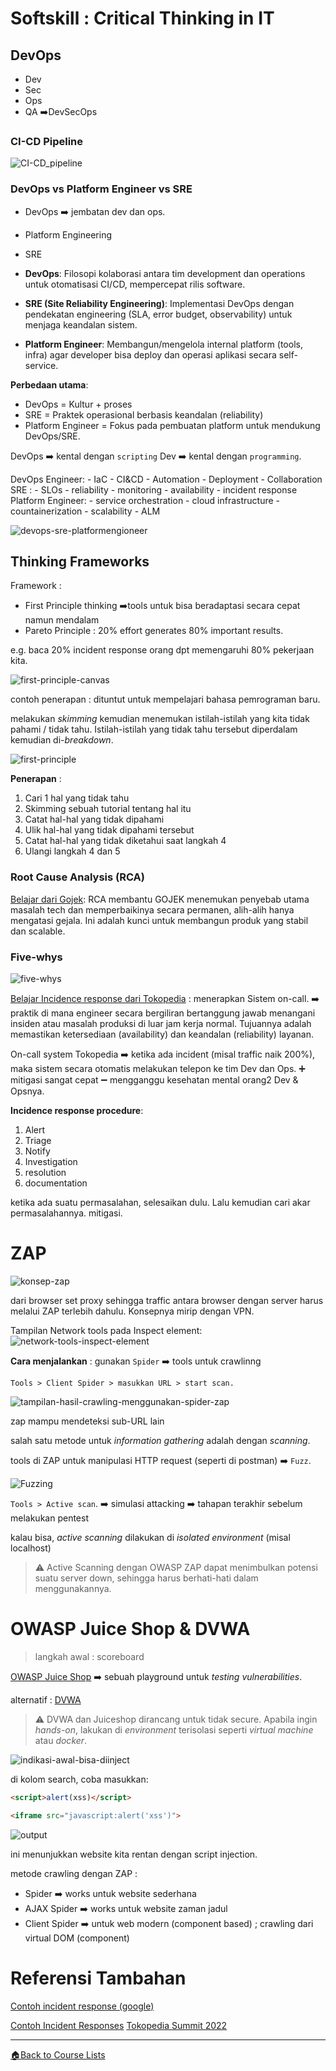 <!-- Dirangkum oleh : Bostang Palaguna -->
<!-- Mei 2025 -->

# Softskill : Critical Thinking in IT

## DevOps
- Dev
- Sec
- Ops
- QA
➡️DevSecOps
 
### CI-CD Pipeline
![CI-CD_pipeline](./img/CI-CD_pipeline.png)

### DevOps vs Platform Engineer vs SRE
- DevOps ➡️ jembatan dev dan ops.
- Platform Engineering
- SRE

- **DevOps**: Filosopi kolaborasi antara tim development dan operations untuk otomatisasi CI/CD, mempercepat rilis software.  
- **SRE (Site Reliability Engineering)**: Implementasi DevOps dengan pendekatan engineering (SLA, error budget, observability) untuk menjaga keandalan sistem.  
- **Platform Engineer**: Membangun/mengelola internal platform (tools, infra) agar developer bisa deploy dan operasi aplikasi secara self-service.  

**Perbedaan utama**:  
- DevOps = Kultur + proses  
- SRE = Praktek operasional berbasis keandalan (reliability)  
- Platform Engineer = Fokus pada pembuatan platform untuk mendukung DevOps/SRE.

DevOps ➡️ kental dengan `scripting`
Dev ➡️ kental dengan `programming`.

DevOps Engineer:
	- IaC
	- CI&CD
	- Automation
	- Deployment
	- Collaboration
SRE :
	- SLOs
	- reliability
	- monitoring
	- availability
	- incident response
Platform Engineer:
	- service orchestration
	- cloud infrastructure
	- countainerization
	- scalability
	- ALM

![devops-sre-platformengioneer](./img/devops-sre-platformengioneer.png)

## Thinking Frameworks

Framework :
- First Principle thinking
	➡️tools untuk bisa beradaptasi secara cepat namun mendalam
- Pareto Principle : 20% effort generates 80% important results.

e.g. baca 20% incident response orang dpt memengaruhi 80% pekerjaan kita.


![first-principle-canvas](./img/first-principle-canvas.png)

contoh penerapan : dituntut untuk mempelajari bahasa pemrograman baru.

melakukan _skimming_ kemudian menemukan istilah-istilah yang kita tidak pahami / tidak tahu. Istilah-istilah yang tidak tahu tersebut diperdalam kemudian di-_breakdown_.

![first-principle](./img/first-principle.png)

**Penerapan** :
1. Cari 1 hal yang tidak tahu
2. Skimming sebuah tutorial tentang hal itu
3. Catat hal-hal yang tidak dipahami
4. Ulik hal-hal yang tidak dipahami tersebut
5. Catat hal-hal yang tidak diketahui saat langkah 4
6. Ulangi langkah 4 dan 5

### Root Cause Analysis (RCA)

[Belajar dari Gojek](https://www.gojek.io/blog/why-we-swear-by-the-rca): RCA membantu GOJEK menemukan penyebab utama masalah tech dan memperbaikinya secara permanen, alih-alih hanya mengatasi gejala. Ini adalah kunci untuk membangun produk yang stabil dan scalable.

### Five-whys
![five-whys](./img/five-whys.png)


[Belajar Incidence response dari Tokopedia](https://medium.com/tokopedia-engineering/embracing-on-call-system-in-software-development-process-c74b030e6565) : menerapkan Sistem on-call.
➡️ praktik di mana engineer secara bergiliran bertanggung jawab menangani insiden atau masalah produksi di luar jam kerja normal. Tujuannya adalah memastikan ketersediaan (availability) dan keandalan (reliability) layanan.

On-call system Tokopedia ➡️ ketika ada incident (misal traffic naik 200%), maka sistem secara otomatis melakukan telepon ke tim Dev dan Ops. 
	➕ mitigasi sangat cepat
	➖ mengganggu kesehatan mental orang2 Dev & Opsnya.


**Incidence response procedure**:
1. Alert
2. Triage
3. Notify
4. Investigation
5. resolution
6. documentation

ketika ada suatu permasalahan, selesaikan dulu. Lalu kemudian cari akar permasalahannya.
mitigasi.

# ZAP

![konsep-zap](./img/konsep-zap.png)

dari browser set proxy sehingga traffic antara browser dengan server harus melalui ZAP terlebih dahulu. Konsepnya mirip dengan VPN.

Tampilan Network tools pada Inspect element:
![network-tools-inspect-element](./img/network-tools-inspect-element.png)


**Cara menjalankan** : 
gunakan `Spider` ➡️ tools untuk crawlinng

`Tools > Client Spider > masukkan URL > start scan.`


![tampilan-hasil-crawling-menggunakan-spider-zap](./img/tampilan-hasil-crawling-menggunakan-spider-zap.png)



zap mampu mendeteksi sub-URL lain

salah satu metode untuk _information gathering_ adalah dengan _scanning_.


tools di ZAP untuk manipulasi HTTP request (seperti di postman) ➡️ `Fuzz`.

![Fuzzing](./img/Fuzzing.png)

`Tools > Active scan`. ➡️ simulasi attacking ➡️ tahapan terakhir sebelum melakukan pentest

kalau bisa, _active scanning_ dilakukan di _isolated environment_ (misal localhost)

> ⚠️ Active Scanning dengan OWASP ZAP dapat menimbulkan potensi suatu server down, sehingga harus berhati-hati dalam menggunakannya.

# OWASP Juice Shop & DVWA

> langkah awal : scoreboard


[OWASP Juice Shop](https://preview.owasp-juice.shop/#/score-board) ➡️ sebuah playground untuk _testing vulnerabilities_.

alternatif : [DVWA](https://github.com/digininja/DVWA)

> ⚠️ DVWA dan Juiceshop dirancang untuk tidak secure. Apabila ingin _hands-on_, lakukan di _environment_ terisolasi seperti _virtual machine_ atau _docker_.


![indikasi-awal-bisa-diinject](./img/indikasi-awal-bisa-diinject.png)


di kolom search, coba masukkan:
```html
<script>alert(xss)</script>
```

```html
<iframe src="javascript:alert('xss')">
```
![output](./img/output.png)

ini menunjukkan website kita rentan dengan script injection.


metode crawling dengan ZAP :
- Spider  ➡️ works untuk website sederhana
- AJAX Spider  ➡️ works untuk website zaman jadul
- Client Spider ➡️ untuk web modern (component based) ; crawling dari virtual DOM (component)

# Referensi Tambahan
[Contoh incident response (google)](https://status.cloud.google.com/incident/zall/20013)


[Contoh Incident Responses](https://github.com/danluu/post-mortems?tab=readme-ov-file)
[Tokopedia Summit 2022](https://medium.com/life-at-tokopedia/tokopedia-start-summit-2022-bringing-tech-learning-to-the-next-level-3c9dc3653f82)

---
[🏠Back to Course Lists](https://odp-bni-330.github.io/)